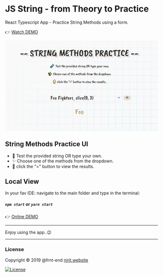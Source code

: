 # JS String - from Theory to Practice

React Typescript App - Practice String Methods using a form.

👉 [Watch DEMO](https://Frnt-End.github.io/The-String-Theory-React-Typescript)

![Create List Form](<src/Img/bg-small.png> "Create List Form")

##  String Methods Practice UI

* 🧪 Test the provided string OR type your own.
* ✨ Choose one of the methods from the dropdown.
* 🍦 click the "=" button to view the results.     


##  Local View

In your fav IDE: navigate to the main folder and type in the terminal:
##### `npm start` or  `yarn start`

👉 [Online DEMO](https://Frnt-End.github.io/The-String-Theory-React-Typescript)

***
Enjoy using the app..😉
***

### License

Copyright © 2019 @frnt-end
[nirit.website](https://nirit.website)

[![License](https://img.shields.io/badge/License-Apache%202.0-blue.svg)](https://opensource.org/licenses/Apache-2.0)